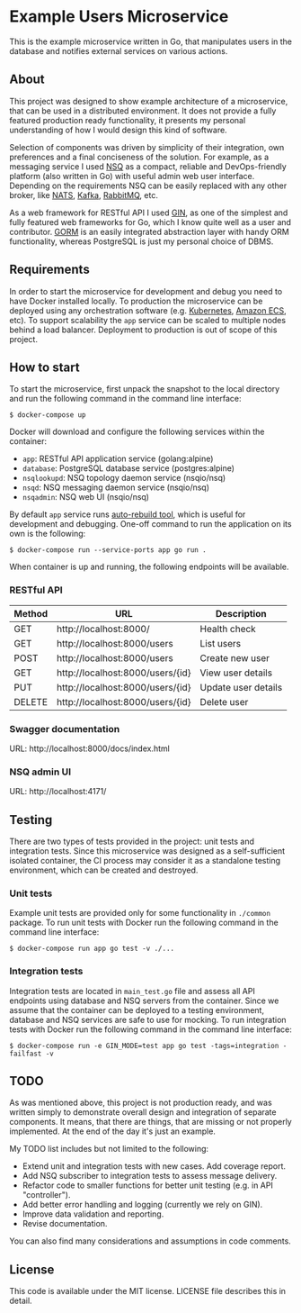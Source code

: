 # Example Users Microservice
This is the example microservice written in Go, that manipulates users in the database and
notifies external services on various actions.

## About
This project was designed to show example architecture of a microservice, that can be used
in a distributed environment. It does not provide a fully featured production ready
functionality, it presents my personal understanding of how I would design this kind of
software.

Selection of components was driven by simplicity of their integration, own preferences and
a final conciseness of the solution. For example, as a messaging service I used [NSQ][nsq]
as a compact, reliable and DevOps-friendly platform (also written in Go) with useful admin
web user interface. Depending on the requirements NSQ can be easily replaced with any
other broker, like [NATS][nats], [Kafka][kafka], [RabbitMQ][rabbitmq], etc.

As a web framework for RESTful API I used [GIN][gin], as one of the simplest and fully
featured web frameworks for Go, which I know quite well as a user and contributor.
[GORM][gorm] is an easily integrated abstraction layer with handy ORM functionality,
whereas PostgreSQL is just my personal choice of DBMS.

## Requirements
In order to start the microservice for development and debug you need to have Docker
installed locally. To production the microservice can be deployed using any orchestration
software (e.g. [Kubernetes][kubernetes], [Amazon ECS][ecs], etc). To support scalability
the `app` service can be scaled to multiple nodes behind a load balancer. Deployment to
production is out of scope of this project.

## How to start
To start the microservice, first unpack the snapshot to the local directory and run the
following command in the command line interface:

    $ docker-compose up

Docker will download and configure the following services within the container:

  - `app`: RESTful API application service (golang:alpine)
  - `database`: PostgreSQL database service (postgres:alpine)
  - `nsqlookupd`: NSQ topology daemon service (nsqio/nsq)
  - `nsqd`: NSQ messaging daemon service (nsqio/nsq)
  - `nsqadmin`: NSQ web UI (nsqio/nsq)

By default `app` service runs [auto-rebuild tool][gin-auto], which is useful for
development and debugging. One-off command to run the application on its own is the
following:

    $ docker-compose run --service-ports app go run .

When container is up and running, the following endpoints will be available.

### RESTful API
| Method | URL                              | Description         |
|--------|----------------------------------|---------------------|
| GET    | http://localhost:8000/           | Health check        |
| GET    | http://localhost:8000/users      | List users          |
| POST   | http://localhost:8000/users      | Create new user     |
| GET    | http://localhost:8000/users/{id} | View user details   |
| PUT    | http://localhost:8000/users/{id} | Update user details |
| DELETE | http://localhost:8000/users/{id} | Delete user         |

### Swagger documentation
URL: http://localhost:8000/docs/index.html

### NSQ admin UI
URL: http://localhost:4171/

## Testing
There are two types of tests provided in the project: unit tests and integration tests.
Since this microservice was designed as a self-sufficient isolated container, the CI
process may consider it as a standalone testing environment, which can be created and
destroyed.

### Unit tests
Example unit tests are provided only for some functionality in `./common` package. To
run unit tests with Docker run the following command in the command line interface:

    $ docker-compose run app go test -v ./...

### Integration tests
Integration tests are located in `main_test.go` file and assess all API endpoints using
database and NSQ servers from the container. Since we assume that the container can be
deployed to a testing environment, database and NSQ services are safe to use for mocking.
To run integration tests with Docker run the following command in the command line
interface:

    $ docker-compose run -e GIN_MODE=test app go test -tags=integration -failfast -v

## TODO
As was mentioned above, this project is not production ready, and was written simply to
demonstrate overall design and integration of separate components. It means, that there
are things, that are missing or not properly implemented. At the end of the day it's just
an example.

My TODO list includes but not limited to the following:

  - Extend unit and integration tests with new cases. Add coverage report.
  - Add NSQ subscriber to integration tests to assess message delivery.
  - Refactor code to smaller functions for better unit testing (e.g. in API "controller").
  - Add better error handling and logging (currently we rely on GIN).
  - Improve data validation and reporting.
  - Revise documentation.

You can also find many considerations and assumptions in code comments.

## License
This code is available under the MIT license. LICENSE file describes this in detail.

[nsq]: https://nsq.io/
[nats]: https://nats.io/
[kafka]: https://kafka.apache.org/
[rabbitmq]: https://www.rabbitmq.com/
[gin]: https://gin-gonic.github.io/gin/
[gorm]: http://gorm.io/
[kubernetes]: https://kubernetes.io/
[ecs]: https://aws.amazon.com/ecs/
[gin-auto]: https://github.com/codegangsta/gin
